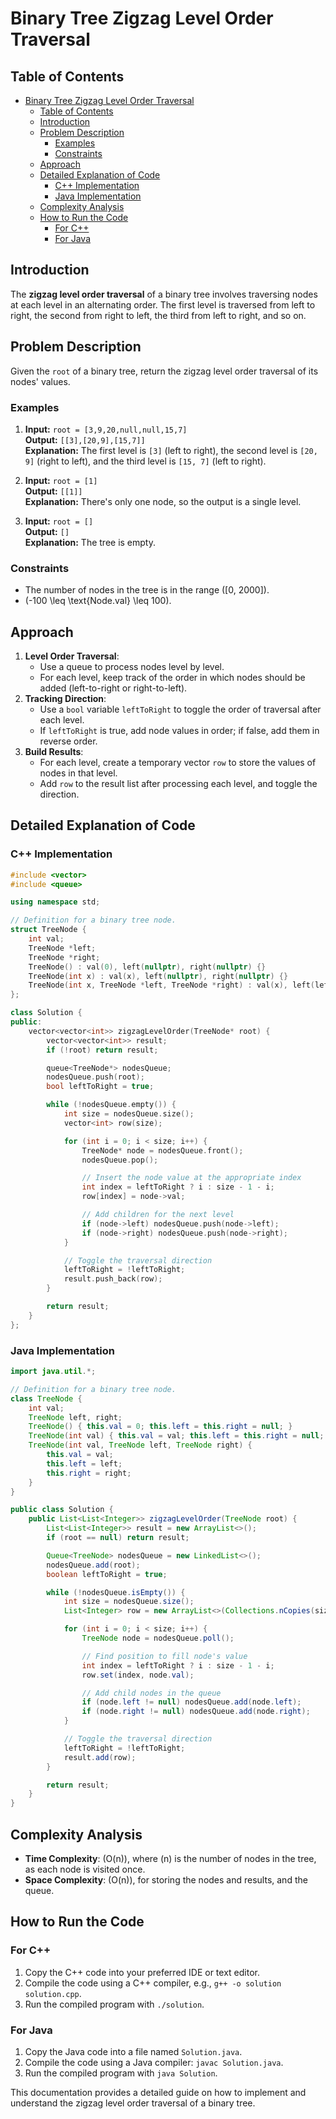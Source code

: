 # Binary Tree Zigzag Level Order Traversal

## Table of Contents

- [Binary Tree Zigzag Level Order Traversal](#binary-tree-zigzag-level-order-traversal)
  - [Table of Contents](#table-of-contents)
  - [Introduction](#introduction)
  - [Problem Description](#problem-description)
    - [Examples](#examples)
    - [Constraints](#constraints)
  - [Approach](#approach)
  - [Detailed Explanation of Code](#detailed-explanation-of-code)
    - [C++ Implementation](#c-implementation)
    - [Java Implementation](#java-implementation)
  - [Complexity Analysis](#complexity-analysis)
  - [How to Run the Code](#how-to-run-the-code)
    - [For C++](#for-c)
    - [For Java](#for-java)

## Introduction

The **zigzag level order traversal** of a binary tree involves traversing nodes at each level in an alternating order. The first level is traversed from left to right, the second from right to left, the third from left to right, and so on.

## Problem Description

Given the `root` of a binary tree, return the zigzag level order traversal of its nodes' values.

### Examples

1. **Input:** `root = [3,9,20,null,null,15,7]`  
   **Output:** `[[3],[20,9],[15,7]]`  
   **Explanation:** The first level is `[3]` (left to right), the second level is `[20, 9]` (right to left), and the third level is `[15, 7]` (left to right).

2. **Input:** `root = [1]`  
   **Output:** `[[1]]`  
   **Explanation:** There's only one node, so the output is a single level.

3. **Input:** `root = []`  
   **Output:** `[]`  
   **Explanation:** The tree is empty.

### Constraints

- The number of nodes in the tree is in the range \([0, 2000]\).
- \(-100 \leq \text{Node.val} \leq 100\).

## Approach

1. **Level Order Traversal**:
   - Use a queue to process nodes level by level.
   - For each level, keep track of the order in which nodes should be added (left-to-right or right-to-left).
2. **Tracking Direction**:
   - Use a `bool` variable `leftToRight` to toggle the order of traversal after each level.
   - If `leftToRight` is true, add node values in order; if false, add them in reverse order.
3. **Build Results**:
   - For each level, create a temporary vector `row` to store the values of nodes in that level.
   - Add `row` to the result list after processing each level, and toggle the direction.

## Detailed Explanation of Code

### C++ Implementation

```cpp
#include <vector>
#include <queue>

using namespace std;

// Definition for a binary tree node.
struct TreeNode {
    int val;
    TreeNode *left;
    TreeNode *right;
    TreeNode() : val(0), left(nullptr), right(nullptr) {}
    TreeNode(int x) : val(x), left(nullptr), right(nullptr) {}
    TreeNode(int x, TreeNode *left, TreeNode *right) : val(x), left(left), right(right) {}
};

class Solution {
public:
    vector<vector<int>> zigzagLevelOrder(TreeNode* root) {
        vector<vector<int>> result;
        if (!root) return result;

        queue<TreeNode*> nodesQueue;
        nodesQueue.push(root);
        bool leftToRight = true;

        while (!nodesQueue.empty()) {
            int size = nodesQueue.size();
            vector<int> row(size);

            for (int i = 0; i < size; i++) {
                TreeNode* node = nodesQueue.front();
                nodesQueue.pop();

                // Insert the node value at the appropriate index
                int index = leftToRight ? i : size - 1 - i;
                row[index] = node->val;

                // Add children for the next level
                if (node->left) nodesQueue.push(node->left);
                if (node->right) nodesQueue.push(node->right);
            }

            // Toggle the traversal direction
            leftToRight = !leftToRight;
            result.push_back(row);
        }

        return result;
    }
};
```

### Java Implementation

```java
import java.util.*;

// Definition for a binary tree node.
class TreeNode {
    int val;
    TreeNode left, right;
    TreeNode() { this.val = 0; this.left = this.right = null; }
    TreeNode(int val) { this.val = val; this.left = this.right = null; }
    TreeNode(int val, TreeNode left, TreeNode right) {
        this.val = val;
        this.left = left;
        this.right = right;
    }
}

public class Solution {
    public List<List<Integer>> zigzagLevelOrder(TreeNode root) {
        List<List<Integer>> result = new ArrayList<>();
        if (root == null) return result;

        Queue<TreeNode> nodesQueue = new LinkedList<>();
        nodesQueue.add(root);
        boolean leftToRight = true;

        while (!nodesQueue.isEmpty()) {
            int size = nodesQueue.size();
            List<Integer> row = new ArrayList<>(Collections.nCopies(size, 0));

            for (int i = 0; i < size; i++) {
                TreeNode node = nodesQueue.poll();

                // Find position to fill node's value
                int index = leftToRight ? i : size - 1 - i;
                row.set(index, node.val);

                // Add child nodes in the queue
                if (node.left != null) nodesQueue.add(node.left);
                if (node.right != null) nodesQueue.add(node.right);
            }

            // Toggle the traversal direction
            leftToRight = !leftToRight;
            result.add(row);
        }

        return result;
    }
}
```

## Complexity Analysis

- **Time Complexity**: \(O(n)\), where \(n\) is the number of nodes in the tree, as each node is visited once.
- **Space Complexity**: \(O(n)\), for storing the nodes and results, and the queue.

## How to Run the Code

### For C++

1. Copy the C++ code into your preferred IDE or text editor.
2. Compile the code using a C++ compiler, e.g., `g++ -o solution solution.cpp`.
3. Run the compiled program with `./solution`.

### For Java

1. Copy the Java code into a file named `Solution.java`.
2. Compile the code using a Java compiler: `javac Solution.java`.
3. Run the compiled program with `java Solution`.

This documentation provides a detailed guide on how to implement and understand the zigzag level order traversal of a binary tree.
